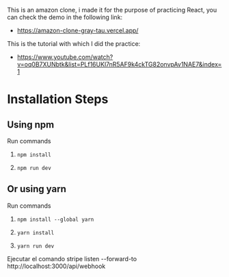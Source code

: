 This is an amazon clone, i made it for the purpose of practicing React, you can check the demo in the following link:
- https://amazon-clone-gray-tau.vercel.app/

This is the tutorial with which I did the practice:
- https://www.youtube.com/watch?v=oq0B7XUNbtk&list=PLf16UKl7nR5AF9k4ckTG82onvpAv1NAE7&index=1



# Installation Steps



## Using npm

Run commands

1) ```npm install```


2) ```npm run dev```


## Or using yarn

Run commands 

1) ```npm install --global yarn```

2) ```yarn install```

3) ```yarn run dev```

Ejecutar el comando stripe listen --forward-to http://localhost:3000/api/webhook

